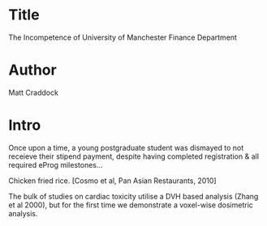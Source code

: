 # Title
The Incompetence of University of Manchester Finance Department

# Author
Matt Craddock

# Intro
Once upon a time, a young postgraduate student was dismayed to not receieve their stipend payment, despite having completed registration & all required eProg milestones...

Chicken fried rice. [Cosmo et al, Pan Asian Restaurants, 2010]

The bulk of studies on cardiac toxicity utilise a DVH based analysis (Zhang et al 2000), but for the first time we demonstrate a voxel-wise dosimetric analysis. 
